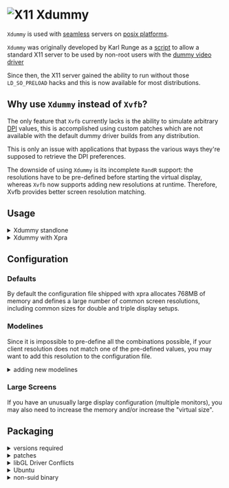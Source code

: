 # ![X11](https://xpra.org/icons/X11.png) Xdummy

`Xdummy` is used with [seamless](./Seamless.md) servers on [posix platforms](https://github.com/Xpra-org/xpra/wiki/Platforms).

`Xdummy` was originally developed by Karl Runge as a [script](http://www.karlrunge.com/x11vnc/Xdummy) to allow a standard X11 server to be used by non-root users with the [dummy video driver](https://github.com/Xpra-org/xf86-video-dummy)

Since then, the X11 server gained the ability to run without those `LD_SO_PRELOAD` hacks and this is now available for most distributions.


## Why use `Xdummy` instead of `Xvfb`?

The only feature that `Xvfb` currently lacks is the ability to simulate arbitrary [DPI](../Features/DPI.md) values, this is accomplished using custom patches which are not available with the default dummy driver builds from any distribution.

This is only an issue with applications that bypass the various ways they're supposed to retrieve the DPI preferences.

The downside of using `Xdummy` is its incomplete `RandR` support: the resolutions have to be pre-defined before starting the virtual display, whereas `Xvfb` now supports adding new resolutions at runtime. Therefore, Xvfb provides better screen resolution matching.


## Usage
<details>
  <summary>Xdummy standlone</summary>
  
You can start a new display using the dummy driver without needing any special privileges (no root, no suid), you should specify your own log and config files:
```shell
Xorg -noreset +extension GLX +extension RANDR +extension RENDER \
     -logfile ./10.log -config /etc/xpra/xorg.conf :10
```
You can find a sample configuration file for dummy here: [xorg.conf](../../fs/etc/xpra/xorg.conf).
It contains many of the most common resolutions you are likely to need, including those found on phones and tablets. 
However if your client uses unusual resolutions, for instance multiple screens of differing sizes, you may want to add new `Modelines` to match your specific resolution.
</details>
<details>
  <summary>Xdummy with Xpra</summary>

With Xpra, this may have been configured automatically for you when installing (on some distributions only).
You choose at [build time](../Build/README.md) whether or not to use `Xdummy` using the `--with[out]-Xdummy` build switch.

You can also specify this virtual framebuffer alternative using the `--xvfb` command line switch or by setting the xvfb option in your `/etc/xpra/xpra.conf` config file:
```
xvfb=Xorg -dpi 96 -noreset -nolisten tcp \
          +extension GLX +extension RANDR +extension RENDER \
          -logfile ${HOME}/.xpra/Xvfb-10.log -config ${HOME}/xorg.conf
```
The `-noreset` option is only needed if the window manager is not the first application started on the display, for example if you use the `--start-child=` option, or if you want the display to survive once the window manager exits - generally, this is a good idea since xpra could crash and when it exits cleanly via `xpra stop` it already takes care of shutting down the X11 server.
</details>


## Configuration

### Defaults
By default the configuration file shipped with xpra allocates 768MB of memory and defines a large number of common screen resolutions, including common sizes for double and triple display setups.

### Modelines
Since it is impossible to pre-define all the combinations possible, if your client resolution does not match one of the pre-defined values, you may want to add this resolution to the configuration file.
<details>
  <summary>adding new modelines</summary>

Use a modeline calculator like [xtiming.sf.net](http://xtiming.sourceforge.net/cgi-bin/xtiming.pl) or using a command line utility like [gtf](http://gtf.sourceforge.net/) or [cvt](http://www.uruk.org/~erich/projects/cvt/) and add the new modeline to the X11 server config (usually located in `/etc/xpra/xorg.conf` with xpra)

The only restriction on modelines is the pixel clock defined for the dummy driver and monitor: at higher resolution, you may need to lower the vertical refresh rate to ensure the mode remains valid.
If your new resolution does not get used, check the X11 server log file (usually in `~/.xpra/Xorg.$DISPLAY.log` with xpra)
</details>

### Large Screens
If you have an unusually large display configuration (multiple monitors), you may also need to increase the memory and/or increase the "virtual size".


## Packaging

<details>
  <summary>versions required</summary>

Most recent distributions now ship compatible packages: Xorg version 1.12 or later, dummy driver version 0.3.5 or later; though some may have issues with non world-readable binaries
</details>
<details>
  <summary>patches</summary>

* [Constant-DPI](../blob/master/packaging/rpm/0002-Constant-DPI.patch)
* [pointer-limits](../blob/master/packaging/rpm/0003-fix-pointer-limits.patch) to fix unresponsive clicks after resizing up - see [#349](https://github.com/Xpra-org/xpra/issues/349)

The dummy packages in the xpra repositories include those patches.
</details>
<details>
  <summary>libGL Driver Conflicts</summary>

With older distributions that do not use [libglvnd](https://github.com/NVIDIA/libglvnd), proprietary drivers usually install their own copy of `libGL` which conflicts with the use of software OpenGL rendering. You cannot use this GL library to render directly on `Xdummy` (or `Xvfb`).

The best way to deal with this is to use [VirtualGL](http://www.virtualgl.org/) to take advantage of the `OpenGL` acceleration provided by the graphics card, just run: `vglrun yourapplication`.

To make `vglrun` work properly with Nvidia proprietary drivers make sure to create `/etc/X11/xorg.conf` using `sudo nvidia-xconfig`.

The alternative is often to disable `OpenGL` altogether. (more information here: [#580](https://github.com/Xpra-org/xpra/issues/580)
</details>
<details>
  <summary>Ubuntu</summary>

Ubuntu does weird things with their Xorg server which prevents it from running Xdummy (tty permission issues).

Status: at time of writing, Xdummy can be used with 18.04 but not with earlier versions.

Then there are also ABI problems with their HWE releases, which is why Xdummy is not used by default on Ubuntu.
</details>
<details>
  <summary>non-suid binary</summary>

If you distribution ships the newer version but only installs a suid Xorg binary, Xpra should have installed the [xpra_Xdummy](../../fs/bin/xpra_Xdummy) wrapper script and configured xpra.conf to use it instead of the regular Xorg binary. 

This script executes `Xorg` via `ld-linux.so`, which takes care of stripping the suid bit.
</details>
